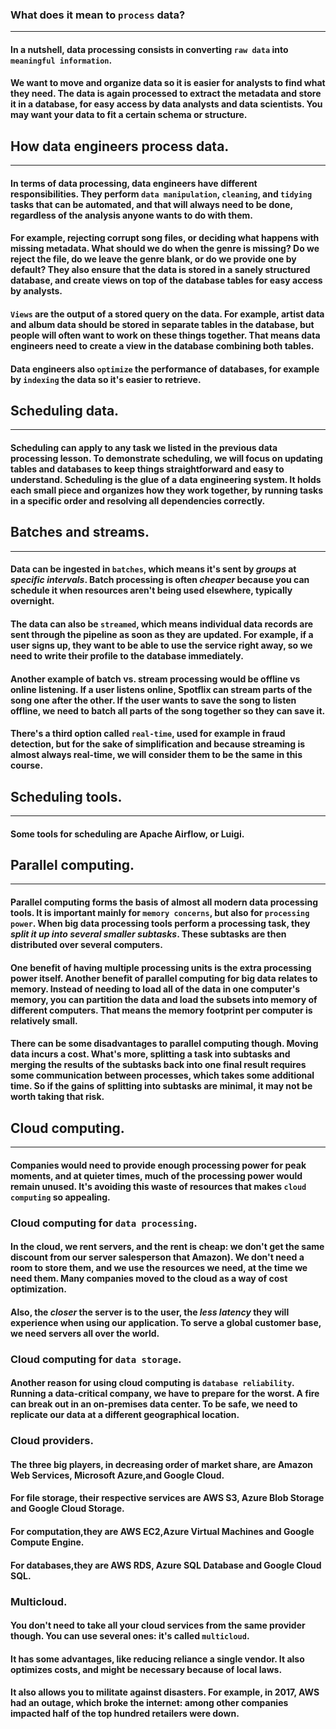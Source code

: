 ### What does it mean to `process` data? 
***

#### In a nutshell, data processing consists in converting `raw data` into `meaningful information`.

#### We want to move and organize data so it is easier for analysts to find what they need. The data is again processed to extract the metadata and store it in a database, for easy access by data analysts and data scientists. You may want your data to fit a certain schema or structure.

## How data engineers process data.
***

#### In terms of data processing, data engineers have different responsibilities. They perform `data manipulation`, `cleaning`, and `tidying` tasks that can be automated, and that will always need to be done, regardless of the analysis anyone wants to do with them.


#### For example, rejecting corrupt song files, or deciding what happens with missing metadata. What should we do when the genre is missing? Do we reject the file, do we leave the genre blank, or do we provide one by default? They also ensure that the data is stored in a sanely structured database, and create views on top of the database tables for easy access by analysts. 

#### `Views` are the output of a stored query on the data. For example, artist data and album data should be stored in separate tables in the database, but people will often want to work on these things together. That means data engineers need to create a view in the database combining both tables. 

#### Data engineers also `optimize` the performance of databases, for example by `indexing` the data so it's easier to retrieve.


## Scheduling data.
***
#### Scheduling can apply to any task we listed in the previous data processing lesson. To demonstrate scheduling, we will focus on updating tables and databases to keep things straightforward and easy to understand. Scheduling is the glue of a data engineering system. It holds each small piece and organizes how they work together, by running tasks in a specific order and resolving all dependencies correctly.

## Batches and streams.
***

#### Data can be ingested in `batches`, which means it's sent by _groups_ at _specific intervals_. Batch processing is often _cheaper_ because you can schedule it when resources aren't being used elsewhere, typically overnight. 


#### The data can also be `streamed`, which means individual data records are sent through the pipeline as soon as they are updated. For example, if a user signs up, they want to be able to use the service right away, so we need to write their profile to the database immediately.

#### Another example of batch vs. stream processing would be offline vs online listening. If a user listens online, Spotflix can stream parts of the song one after the other. If the user wants to save the song to listen offline, we need to batch all parts of the song together so they can save it. 

#### There's a third option called `real-time`, used for example in fraud detection, but for the sake of simplification and because streaming is almost always real-time, we will consider them to be the same in this course.

## Scheduling tools.
***
#### Some tools for scheduling are Apache Airflow, or Luigi.


## Parallel computing.
***
#### Parallel computing forms the basis of almost all modern data processing tools. It is important mainly for `memory concerns`, but also for `processing power`. When big data processing tools perform a processing task, they _split it up into several smaller subtasks_. These subtasks are then distributed over several computers.


#### One benefit of having multiple processing units is the extra processing power itself. Another benefit of parallel computing for big data relates to memory. Instead of needing to load all of the data in one computer's memory, you can partition the data and load the subsets into memory of different computers. That means the memory footprint per computer is relatively small. 



#### There can be some disadvantages to parallel computing though. Moving data incurs a cost. What's more, splitting a task into subtasks and merging the results of the subtasks back into one final result requires some communication between processes, which takes some additional time. So if the gains of splitting into subtasks are minimal, it may not be worth taking that risk.

## Cloud computing.
***

#### Companies would need to provide enough processing power for peak moments, and at quieter times, much of the processing power would remain unused. It's avoiding this waste of resources that makes `cloud computing` so appealing.

### Cloud computing for `data processing`.

#### In the cloud, we rent servers, and the rent is cheap: we don't get the same discount from our server salesperson that Amazon). We don't need a room to store them, and we use the resources we need, at the time we need them. Many companies moved to the cloud as a way of cost optimization. 

#### Also, the _closer_ the server is to the user, the _less latency_ they will experience when using our application. To serve a global customer base, we need servers all over the world.

### Cloud computing for `data storage`.

#### Another reason for using cloud computing is `database reliability`. Running a data-critical company, we have to prepare for the worst. A fire can break out in an on-premises data center. To be safe, we need to replicate our data at a different geographical location. 

### Cloud providers.

#### The three big players, in decreasing order of market share, are Amazon Web Services, Microsoft Azure,and Google Cloud.

#### For file storage, their respective services are AWS S3, Azure Blob Storage and Google Cloud Storage.

#### For computation,they are AWS EC2,Azure Virtual Machines and Google Compute Engine.

#### For databases,they are AWS RDS, Azure SQL Database and Google Cloud SQL.

### Multicloud.

#### You don't need to take all your cloud services from the same provider though. You can use several ones: it's called `multicloud`. 

#### It has some advantages, like reducing reliance a single vendor. It also optimizes costs, and might be necessary because of local laws.

#### It also allows you to militate against disasters. For example, in 2017, AWS had an outage, which broke the internet: among other companies impacted half of the top hundred retailers were down. 